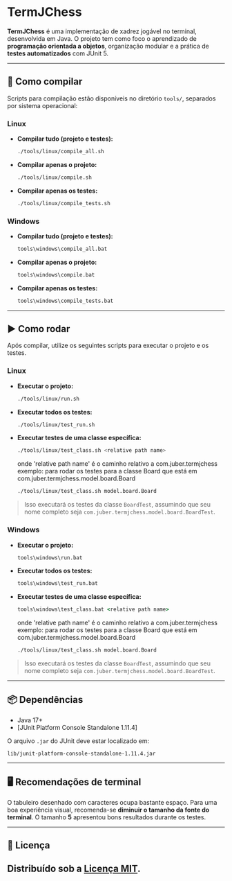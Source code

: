 
# TermJChess

**TermJChess** é uma implementação de xadrez jogável no terminal, desenvolvida em Java. O projeto tem como foco o aprendizado de **programação orientada a objetos**, organização modular e a prática de **testes automatizados** com JUnit 5.

---

## 🔧 Como compilar

Scripts para compilação estão disponíveis no diretório `tools/`, separados por sistema operacional:

### Linux

- **Compilar tudo (projeto e testes):**
  ```bash
  ./tools/linux/compile_all.sh
  ```

- **Compilar apenas o projeto:**
  ```bash
  ./tools/linux/compile.sh
  ```

- **Compilar apenas os testes:**
  ```bash
  ./tools/linux/compile_tests.sh
  ```

### Windows

- **Compilar tudo (projeto e testes):**
  ```bat
  tools\windows\compile_all.bat
  ```

- **Compilar apenas o projeto:**
  ```bat
  tools\windows\compile.bat
  ```

- **Compilar apenas os testes:**
  ```bat
  tools\windows\compile_tests.bat
  ```

---

## ▶️  Como rodar

Após compilar, utilize os seguintes scripts para executar o projeto e os testes.

### Linux

- **Executar o projeto:**
  ```bash
  ./tools/linux/run.sh
  ```

- **Executar todos os testes:**
  ```bash
  ./tools/linux/test_run.sh
  ```

- **Executar testes de uma classe específica:**
  ```bash
  ./tools/linux/test_class.sh <relative path name>
  ```
  onde 'relative path name' é o caminho relativo a com.juber.termjchess
  exemplo: para rodar os testes para a classe Board que está em com.juber.termjchess.model.board.Board
  ```bash
  ./tools/linux/test_class.sh model.board.Board
  ```
> Isso executará os testes da classe `BoardTest`, assumindo que seu nome completo seja `com.juber.termjchess.model.board.BoardTest`.



### Windows

- **Executar o projeto:**
  ```bat
  tools\windows\run.bat
  ```

- **Executar todos os testes:**
  ```bat
  tools\windows\test_run.bat
  ```

- **Executar testes de uma classe específica:**
  ```bat
  tools\windows\test_class.bat <relative path name>
  ```
  onde 'relative path name' é o caminho relativo a com.juber.termjchess
  exemplo: para rodar os testes para a classe Board que está em com.juber.termjchess.model.board.Board
  ```bash
  ./tools/linux/test_class.sh model.board.Board
  ```
> Isso executará os testes da classe `BoardTest`, assumindo que seu nome completo seja `com.juber.termjchess.model.board.BoardTest`.

---

## 📦 Dependências

- Java 17+
- [JUnit Platform Console Standalone 1.11.4]

O arquivo `.jar` do JUnit deve estar localizado em:

```
lib/junit-platform-console-standalone-1.11.4.jar
```

---

## 🖥️ Recomendações de terminal

O tabuleiro desenhado com caracteres ocupa bastante espaço. Para uma boa experiência visual, recomenda-se **diminuir o tamanho da fonte do terminal**. O tamanho **5** apresentou bons resultados durante os testes.

---

## 📃 Licença

Distribuído sob a [Licença MIT](LICENSE).
--

